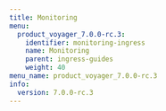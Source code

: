 ```yaml
---
title: Monitoring
menu:
  product_voyager_7.0.0-rc.3:
    identifier: monitoring-ingress
    name: Monitoring
    parent: ingress-guides
    weight: 40
menu_name: product_voyager_7.0.0-rc.3
info:
  version: 7.0.0-rc.3
---
```


